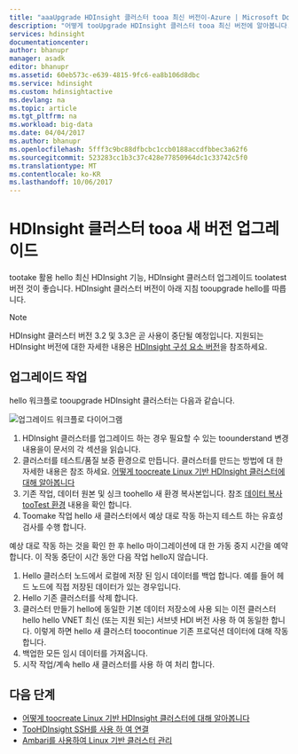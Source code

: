 ```yaml
---
title: "aaaUpgrade HDInsight 클러스터 tooa 최신 버전이-Azure | Microsoft Docs"
description: "어떻게 tooUpgrade HDInsight 클러스터 tooa 최신 버전에 알아봅니다."
services: hdinsight
documentationcenter: 
author: bhanupr
manager: asadk
editor: bhanupr
ms.assetid: 60eb573c-e639-4815-9fc6-ea8b106d8dbc
ms.service: hdinsight
ms.custom: hdinsightactive
ms.devlang: na
ms.topic: article
ms.tgt_pltfrm: na
ms.workload: big-data
ms.date: 04/04/2017
ms.author: bhanupr
ms.openlocfilehash: 5fff3c9bc88dfbcbc1ccb0188accdfbbec3a62f6
ms.sourcegitcommit: 523283cc1b3c37c428e77850964dc1c33742c5f0
ms.translationtype: MT
ms.contentlocale: ko-KR
ms.lasthandoff: 10/06/2017
---
```

# <a name="upgrade-hdinsight-cluster-tooa-newer-version"></a>HDInsight 클러스터 tooa 새 버전 업그레이드
tootake 활용 hello 최신 HDInsight 기능, HDInsight 클러스터 업그레이드 toolatest 버전 것이 좋습니다. HDInsight 클러스터 버전이 아래 지침 tooupgrade hello를 따릅니다.

> [!NOTE]
> HDInsight 클러스터 버전 3.2 및 3.3은 곧 사용이 중단될 예정입니다. 지원되는 HDInsight 버전에 대한 자세한 내용은 [HDInsight 구성 요소 버전](hdinsight-component-versioning.md#supported-hdinsight-versions)을 참조하세요.
>
>

## <a name="upgrade-tasks"></a>업그레이드 작업
hello 워크플로 tooupgrade HDInsight 클러스터는 다음과 같습니다.

![업그레이드 워크플로 다이어그램](./media/hdinsight-upgrade-cluster/upgrade-workflow.png)

1. HDInsight 클러스터를 업그레이드 하는 경우 필요할 수 있는 toounderstand 변경 내용을이 문서의 각 섹션을 읽습니다.
2. 클러스터를 테스트/품질 보증 환경으로 만듭니다. 클러스터를 만드는 방법에 대 한 자세한 내용은 참조 하세요. [어떻게 toocreate Linux 기반 HDInsight 클러스터에 대해 알아봅니다](hdinsight-hadoop-provision-linux-clusters.md)
3. 기존 작업, 데이터 원본 및 싱크 toohello 새 환경 복사본입니다. 참조 [데이터 복사 tooTest 환경](hdinsight-migrate-from-windows-to-linux.md#copy-data-to-the-test-environment) 내용을 확인 합니다.
4. Toomake 작업 hello 새 클러스터에서 예상 대로 작동 하는지 테스트 하는 유효성 검사를 수행 합니다.


예상 대로 작동 하는 것을 확인 한 후 hello 마이그레이션에 대 한 가동 중지 시간을 예약 합니다. 이 작동 중단이 시간 동안 다음 작업 hello지 않습니다.

1.  Hello 클러스터 노드에서 로컬에 저장 된 임시 데이터를 백업 합니다. 예를 들어 헤드 노드에 직접 저장된 데이터가 있는 경우입니다.
2.  Hello 기존 클러스터를 삭제 합니다.
3.  클러스터 만들기 hello에 동일한 기본 데이터 저장소에 사용 되는 이전 클러스터 hello hello VNET 최신 (또는 지원 되는) 서브넷 HDI 버전 사용 하 여 동일한 합니다. 이렇게 하면 hello 새 클러스터 toocontinue 기존 프로덕션 데이터에 대해 작동 합니다.
4.  백업한 모든 임시 데이터를 가져옵니다.
5.  시작 작업/계속 hello 새 클러스터를 사용 하 여 처리 합니다.

## <a name="next-steps"></a>다음 단계
* [어떻게 toocreate Linux 기반 HDInsight 클러스터에 대해 알아봅니다](hdinsight-hadoop-provision-linux-clusters.md)
* [TooHDInsight SSH를 사용 하 여 연결](hdinsight-hadoop-linux-use-ssh-unix.md)
* [Ambari를 사용하여 Linux 기반 클러스터 관리](hdinsight-hadoop-manage-ambari.md)

